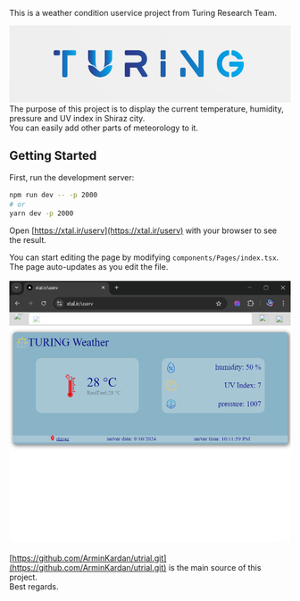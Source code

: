 This is a weather condition uservice project from Turing Research Team.

<img src="https://github.com/ArminKardan/utrialv2/blob/master/turing.png?raw=true"/>
<br/>
The purpose of this project is to display the current temperature, humidity, pressure and UV index in Shiraz city.
<br/>
You can easily add other parts of meteorology to it.

## Getting Started

First, run the development server:

```bash
npm run dev -- -p 2000
# or
yarn dev -p 2000
```



Open [https://xtal.ir/userv](https://xtal.ir/userv) with your browser to see the result.

You can start editing the page by modifying `components/Pages/index.tsx`. The page auto-updates as you edit the file.
<br/>
<br/>
<img src="https://github.com/melikajafari79/uWeather/blob/main/Screenshot%202024-09-10%20221255.png" />
<br/>
<br/>
[https://github.com/ArminKardan/utrial.git](https://github.com/ArminKardan/utrial.git) is the main source of this project.
<br/>
Best regards.
<br/>

